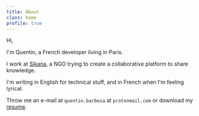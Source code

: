 ```yaml
---
title: About
class: home
profile: true
---
```


Hi,

I'm Quentin, a French developer living in Paris.

I work at [Sikana](https://www.sikana.tv?target=_blank), a NGO trying to create a collaborative platform to share knowledge.

I'm writing in English for technical stuff, and in French when I'm feeling lyrical.

Throw me an e-mail at `quentin.barbosa` at `protonmail.com` or download my [resume](https://github.com/qbarbosa/resume/raw/master/Quentin_Barbosa_CV_EN.pdf).
